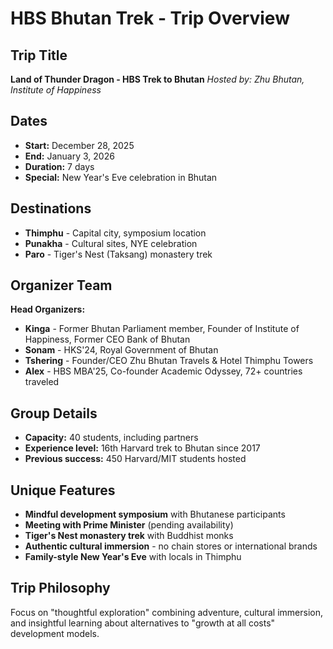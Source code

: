 # HBS Bhutan Trek - Trip Overview

## Trip Title
**Land of Thunder Dragon - HBS Trek to Bhutan**
*Hosted by: Zhu Bhutan, Institute of Happiness*

## Dates
- **Start:** December 28, 2025
- **End:** January 3, 2026
- **Duration:** 7 days
- **Special:** New Year's Eve celebration in Bhutan

## Destinations
- **Thimphu** - Capital city, symposium location
- **Punakha** - Cultural sites, NYE celebration
- **Paro** - Tiger's Nest (Taksang) monastery trek

## Organizer Team
**Head Organizers:**
- **Kinga** - Former Bhutan Parliament member, Founder of Institute of Happiness, Former CEO Bank of Bhutan
- **Sonam** - HKS'24, Royal Government of Bhutan
- **Tshering** - Founder/CEO Zhu Bhutan Travels & Hotel Thimphu Towers
- **Alex** - HBS MBA'25, Co-founder Academic Odyssey, 72+ countries traveled

## Group Details
- **Capacity:** 40 students, including partners
- **Experience level:** 16th Harvard trek to Bhutan since 2017
- **Previous success:** 450 Harvard/MIT students hosted

## Unique Features
- **Mindful development symposium** with Bhutanese participants
- **Meeting with Prime Minister** (pending availability)
- **Tiger's Nest monastery trek** with Buddhist monks
- **Authentic cultural immersion** - no chain stores or international brands
- **Family-style New Year's Eve** with locals in Thimphu

## Trip Philosophy
Focus on "thoughtful exploration" combining adventure, cultural immersion, and insightful learning about alternatives to "growth at all costs" development models.
